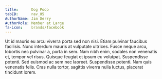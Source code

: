```yaml
---
title:      Dog Poop
tabID:      nav_05
AuthorName: Jim Derry
AuthorRole: Member at Large
fa-icon:    brands/facebook
---
```


Ut id mauris eu arcu viverra porta sed non nisi. Etiam pulvinar faucibus
facilisis. Nunc interdum mauris at vulputate ultrices. Fusce neque arcu,
lobortis nec pulvinar a, porta in sem. Nam nibh enim, sodales non venenatis et,
tempor vel risus. Quisque feugiat et ipsum eu volutpat. Suspendisse potenti. Sed
euismod ac sem nec laoreet. Suspendisse potenti. Nam quis venenatis felis. Cras
nulla tortor, sagittis viverra nulla luctus, placerat tincidunt lorem.
